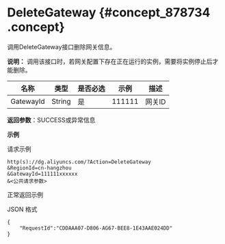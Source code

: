 # DeleteGateway {#concept_878734 .concept}

调用DeleteGateway接口删除网关信息。

**说明：** 调用该接口时，若网关配置下存在正在运行的实例，需要将实例停止后才能删除。

|名称|类型|是否必选|示例|描述|
|--|--|----|--|--|
|GatewayId|String|是|111111|网关ID|

**返回参数**：SUCCESS或异常信息

**示例**

请求示例

``` {#codeblock_9z0_xlg_i58}
http(s)://dg.aliyuncs.com/?Action=DeleteGateway
&RegionId=cn-hangzhou
&GatewayId=111111xxxxxx
&<公共请求参数>
```

正常返回示例

JSON 格式

``` {#codeblock_ysx_3sc_izg}
{
    "RequestId":"CDDAAA07-D806-AG67-BEE8-1E43AAE024DD"
}
```

